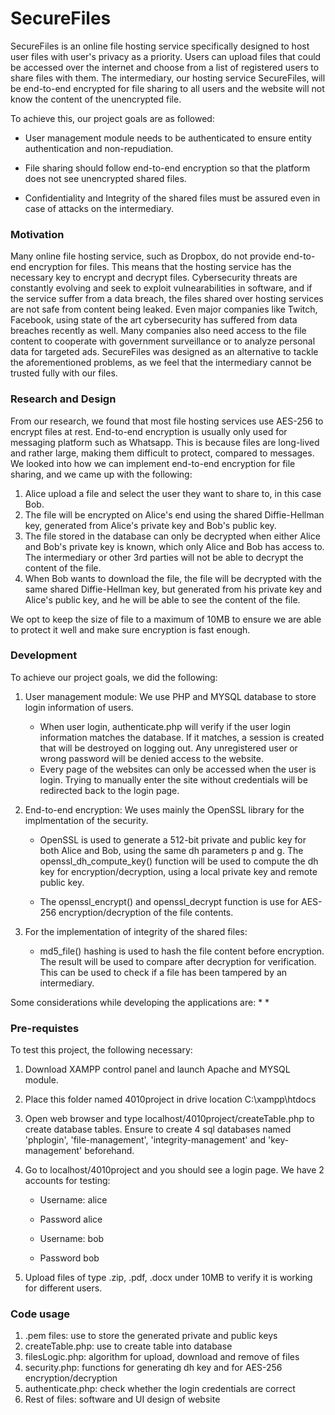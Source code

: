 # SecureFiles
SecureFiles is an online file hosting service specifically designed to host user files with user's privacy as a priority. Users can upload files that could be accessed over the internet and choose from a list of registered users to share files with them. The intermediary, our hosting service SecureFiles, will be end-to-end encrypted for file sharing to all users and the website will not know the content of the unencrypted file.

To achieve this, our project goals are as followed:

* User management module needs to be authenticated to ensure entity authentication and non-repudiation.

* File sharing should follow end-to-end encryption so that the platform does not see unencrypted shared files.

* Confidentiality and Integrity of the shared files must be assured even in case of attacks on the intermediary.

 ### Motivation

Many online file hosting service, such as Dropbox, do not provide end-to-end encryption for files. This means that the hosting service has the necessary key to encrypt and decrypt files. Cybersecurity threats are constantly evolving and seek to exploit vulnearabilities in software, and if the service suffer from a data breach, the files shared over hosting services are not safe from content being leaked. Even major companies like Twitch, Facebook, using state of the art cybersecurity has suffered from data breaches recently as well. Many companies also need access to the file content to cooperate with government surveillance or to analyze personal data for targeted ads. SecureFiles was designed as an alternative to tackle the aforementioned problems, as we feel that the intermediary cannot be trusted fully with our files.

 ### Research and Design

From our research, we found that most file hosting services use AES-256 to encrypt files at rest. End-to-end encryption is usually only used for messaging platform such as Whatsapp. This is because files are long-lived and rather large, making them difficult to protect, compared to messages. We looked into how we can implement end-to-end encryption for file sharing, and we came up with the following: 

1. Alice upload a file and select the user they want to share to, in this case Bob.
2. The file will be encrypted on Alice's end using the shared Diffie-Hellman key, generated from Alice's private key and Bob's public key.
3. The file stored in the database can only be decrypted when either Alice and Bob's private key is known, which only Alice and Bob has access to. The intermediary or other 3rd parties will not be able to decrypt the content of the file.
4. When Bob wants to download the file, the file will be decrypted with the same shared Diffie-Hellman key, but generated from his private key and Alice's public key, and he will be able to see the content of the file.

We opt to keep the size of file to a maximum of 10MB to ensure we are able to protect it well and make sure encryption is fast enough. 

 ### Development

To achieve our project goals, we did the following:

1. User management module: We use PHP and MYSQL database to store login information of users.
    * When user login, authenticate.php will verify if the user login information matches the database. If it matches, a session is created that will be destroyed on logging out. Any unregistered user or wrong password will be denied access to the website.
    * Every page of the websites can only be accessed when the user is login. Trying to manually enter the site without credentials will be redirected back to the login page.

2. End-to-end encryption: We uses mainly the OpenSSL library for the implmentation of the security.
    * OpenSSL is used to generate a 512-bit private and public key for both Alice and Bob, using the same dh parameters p and g. The openssl_dh_compute_key() function will be used to compute the dh key for encryption/decryption, using a local private key and remote public key.

    * The openssl_encrypt() and openssl_decrypt function is use for AES-256 encryption/decryption of the file contents.

3. For the implementation of integrity of the shared files:
    * md5_file() hashing is used to hash the file content before encryption. The result will be used to compare after decryption for verification. This can be used to check if a file has been tampered by an intermediary.

Some considerations while developing the applications are:
    * 
    * 

 ### Pre-requistes

To test this project, the following necessary:

1. Download XAMPP control panel and launch Apache and MYSQL module.
2. Place this folder named 4010project in drive location C:\xampp\htdocs
3. Open web browser and type localhost/4010project/createTable.php to create database tables. Ensure to create 4 sql databases named 'phplogin', 'file-management', 'integrity-management' and 'key-management'  beforehand.
4. Go to localhost/4010project and you should see a login page. We have 2 accounts for testing:

    * Username: alice
    * Password alice

    * Username: bob
    * Password bob

5. Upload files of type .zip, .pdf, .docx under 10MB to verify it is working for different users.

 ### Code usage
 
 1. .pem files: use to store the generated private and public keys
 2. createTable.php: use to create table into database
 3. filesLogic.php: algorithm for upload, download and remove of files 
 4. security.php: functions for generating dh key and for AES-256 encryption/decryption
 5. authenticate.php: check whether the login credentials are correct
 6. Rest of files: software and UI design of website

